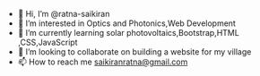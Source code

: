 - 👋 Hi, I’m @ratna-saikiran
- 👀 I’m interested in Optics and Photonics,Web Development
- 🌱 I’m currently learning solar photovoltaics,Bootstrap,HTML ,CSS,JavaScript
- 💞️ I’m looking to collaborate on building a website for my village
- 📫 How to reach me saikiranratna@gmail.com

<!---
ratna-saikiran/ratna-saikiran is a ✨ special ✨ repository because its `README.md` (this file) appears on your GitHub profile.
You can click the Preview link to take a look at your changes.
--->
